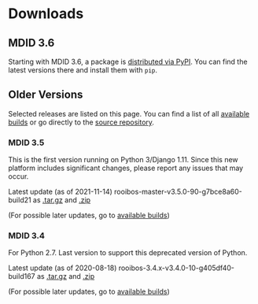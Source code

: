 # Downloads


## MDID 3.6

Starting with MDID 3.6, a package is [distributed via PyPI](https://pypi.org/project/mdid/).  You can find the latest versions there and install them with `pip`.

## Older Versions

Selected releases are listed on this page. You can find a list of all [available builds](https://s3.amazonaws.com/vrchost-jenkins/index.html) or go directly to the [source repository](https://github.com/vrchost/rooibos).

### MDID 3.5

This is the first version running on Python 3/Django 1.11. Since this new platform includes significant changes, please report any issues that may occur.

Latest update \(as of 2021-11-14\) rooibos-master-v3.5.0-90-g7bce8a60-build21 as [.tar.gz](https://s3.amazonaws.com/vrchost-jenkins/builds/master/appveyor-build/rooibos-master-v3.5.0-90-g7bce8a60-build21.tar.gz) and [.zip](https://s3.amazonaws.com/vrchost-jenkins/builds/master/appveyor-build/rooibos-master-v3.5.0-90-g7bce8a60-build21.zip)

\(For possible later updates, go to [available builds](https://s3.amazonaws.com/vrchost-jenkins/index.html)\)

### MDID 3.4

For Python 2.7.  Last version to support this deprecated version of Python.

Latest update \(as of 2020-08-18\) rooibos-3.4.x-v3.4.0-10-g405df40-build167 as [.tar.gz](https://s3.amazonaws.com/vrchost-jenkins/builds/3.4.x/rooibos-3.4.x-v3.4.0-10-g405df40-build167.tar.gz) and [.zip](https://s3.amazonaws.com/vrchost-jenkins/builds/3.4.x/rooibos-3.4.x-v3.4.0-10-g405df40-build167.zip)

\(For possible later updates, go to [available builds](https://s3.amazonaws.com/vrchost-jenkins/index.html)\)



